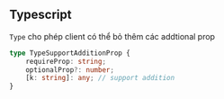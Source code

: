 ## Typescript

`Type` cho phép client có thể bỏ thêm các addtional prop

```ts
type TypeSupportAdditionProp {
    requireProp: string;
    optionalProp?: number;
    [k: string]: any; // support addition
}

```
